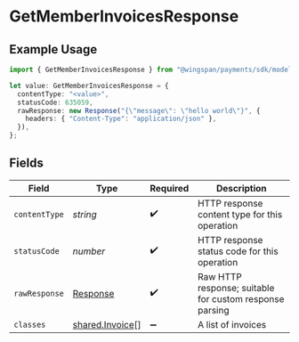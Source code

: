 # GetMemberInvoicesResponse

## Example Usage

```typescript
import { GetMemberInvoicesResponse } from "@wingspan/payments/sdk/models/operations";

let value: GetMemberInvoicesResponse = {
  contentType: "<value>",
  statusCode: 635059,
  rawResponse: new Response("{\"message\": \"hello world\"}", {
    headers: { "Content-Type": "application/json" },
  }),
};
```

## Fields

| Field                                                                 | Type                                                                  | Required                                                              | Description                                                           |
| --------------------------------------------------------------------- | --------------------------------------------------------------------- | --------------------------------------------------------------------- | --------------------------------------------------------------------- |
| `contentType`                                                         | *string*                                                              | :heavy_check_mark:                                                    | HTTP response content type for this operation                         |
| `statusCode`                                                          | *number*                                                              | :heavy_check_mark:                                                    | HTTP response status code for this operation                          |
| `rawResponse`                                                         | [Response](https://developer.mozilla.org/en-US/docs/Web/API/Response) | :heavy_check_mark:                                                    | Raw HTTP response; suitable for custom response parsing               |
| `classes`                                                             | [shared.Invoice](../../../sdk/models/shared/invoice.md)[]             | :heavy_minus_sign:                                                    | A list of invoices                                                    |